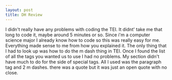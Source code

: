 ```yaml
---
layout: post
title: DH Review
---
```


I didn't really have any problems with coding the TEI.  It didnt' take me that long to code it, maybe around 5 minutes or so.  Since i'm a computer science major I already know how to code so this was really easy for me.  Everything made sense to me from how you explained it.  The only thing that I had to look up was how to do the m dash thing in TEI.  Once I found the list of all the tags you wanted us to use I had no problems.  My section didn't have much to do for the side of special tags.  All I used was the paragraph tag and 2 m dashes.  there was a quote but it was just an open quote with no close.  

<embed type="image/png" src="/images/wrod-TEI-stuff.png" width="500" height="500">

